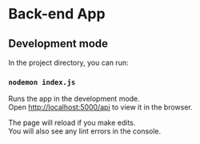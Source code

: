 # Back-end App

## Development mode

In the project directory, you can run:

### `nodemon index.js`

Runs the app in the development mode.\
Open [http://localhost:5000/api](http://localhost:5000/api) to view it in the browser.

The page will reload if you make edits.\
You will also see any lint errors in the console.
